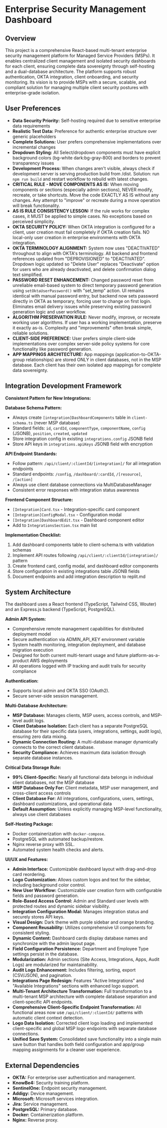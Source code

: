 # Enterprise Security Management Dashboard

## Overview
This project is a comprehensive React-based multi-tenant enterprise security management platform for Managed Service Providers (MSPs). It enables centralized client management and isolated security dashboards for each client, ensuring complete data sovereignty through self-hosting and a dual-database architecture. The platform supports robust authentication, OKTA integration, client onboarding, and security monitoring. Its vision is to provide MSPs with a secure, scalable, and compliant solution for managing multiple client security postures with enterprise-grade isolation.

## User Preferences
- **Data Security Priority:** Self-hosting required due to sensitive enterprise data requirements
- **Realistic Test Data:** Preference for authentic enterprise structure over generic placeholders
- **Complete Solutions:** User prefers comprehensive implementations over incremental changes
- **Dropdown Styling:** All Select/dropdown components must have explicit background colors (bg-white dark:bg-gray-800) and borders to prevent transparency issues
- **Development Process:** When changes aren't visible, always check if development server is serving production build from /dist. Solution: run `npm run build` and restart workflow to rebuild with latest changes.
- **CRITICAL RULE - MOVE COMPONENTS AS IS:** When moving components or sections (especially admin sections), NEVER modify, recreate, or take shortcuts. Move the code EXACTLY AS IS without any changes. Any attempt to "improve" or recreate during a move operation will break functionality.
- **AS IS RULE CONSISTENCY LESSON:** If the rule works for complex cases, it MUST be applied to simple cases. No exceptions based on perceived simplicity.
- **OKTA SECURITY POLICY:** When OKTA integration is configured for a client, user creation must fail completely if OKTA creation fails. NO local-only user creation in enterprise environments with OKTA integration.
- **OKTA TERMINOLOGY ALIGNMENT:** System now uses "DEACTIVATED" throughout to align with OKTA's terminology. All backend and frontend references updated from "DEPROVISIONED" to "DEACTIVATED". Dropdown logic updated so "Delete User" replaces "Deactivate" option for users who are already deactivated, and delete confirmation dialog text simplified.
- **PASSWORD RESET ENHANCEMENT:** Changed password reset from unreliable email-based system to direct temporary password generation using `setOktaUserPassword()` with "set_temp" action. UI remains identical with manual password entry, but backend now sets password directly in OKTA as temporary, forcing user to change on first login. Eliminates email delivery issues while preserving existing password generation logic and user workflow.
- **ALGORITHM PRESERVATION RULE:** Never modify, improve, or recreate working user algorithms. If user has a working implementation, preserve it exactly as-is. Complexity and "improvements" often break simple, reliable solutions.
- **CLIENT-SIDE PREFERENCE:** User prefers simple client-side implementations over complex server-side policy systems for core functionality like password generation.
- **APP MAPPINGS ARCHITECTURE:** App mappings (application-to-OKTA-group relationships) are stored ONLY in client databases, not in the MSP database. Each client has their own isolated app mappings for complete data sovereignty.

## Integration Development Framework

**Consistent Pattern for New Integrations:**

**Database Schema Pattern:**
- Always create `[integration]DashboardComponents` table in `client-schema.ts` (never MSP database)
- Standard fields: `id`, `cardId`, `componentType`, `componentName`, `config` (JSONB), `position`, `created`, `updated`
- Store integration config in existing `integrations.config` JSONB field
- Store API keys in `integrations.apiKeys` JSONB field with encryption

**API Endpoint Standards:**
- Follow pattern: `/api/client/:clientId/[integration]/` for all integration endpoints
- Standard endpoints: `/config`, `/dashboard/:cardId`, `/[resource]`, `/[action]`
- Always use client database connections via MultiDatabaseManager
- Consistent error responses with integration status awareness

**Frontend Component Structure:**
- `[Integration]Card.tsx` - Integration-specific card component
- `[Integration]ConfigModal.tsx` - Configuration modal  
- `[Integration]DashboardEdit.tsx` - Dashboard component editor
- Add to `IntegrationsSection.tsx` main list

**Implementation Checklist:**
1. Add dashboard components table to client-schema.ts with validation schemas
2. Implement API routes following `/api/client/:clientId/[integration]/` pattern
3. Create frontend card, config modal, and dashboard editor components
4. Store configuration in existing integrations table JSONB fields
5. Document endpoints and add integration description to replit.md

## System Architecture
The dashboard uses a React frontend (TypeScript, Tailwind CSS, Wouter) and an Express.js backend (TypeScript, PostgreSQL).

**Admin API System:**
- Comprehensive remote management capabilities for distributed deployment model
- Secure authentication via ADMIN_API_KEY environment variable
- System health monitoring, integration deployment, and database migration execution
- Designed for both current multi-tenant usage and future platform-as-a-product AWS deployments
- All operations logged with IP tracking and audit trails for security compliance

**Authentication:**
- Supports local admin and OKTA SSO (OAuth2).
- Secure server-side session management.

**Multi-Database Architecture:**
- **MSP Database:** Manages clients, MSP users, access controls, and MSP-level audit logs.
- **Client Database Isolation:** Each client has a separate PostgreSQL database for their specific data (users, integrations, settings, audit logs), ensuring zero data mixing.
- **Dynamic Connection Routing:** A multi-database manager dynamically connects to the correct client database.
- **Security Compliance:** Achieves maximum data isolation through separate database instances.

**Critical Data Storage Rule:**
- **99% Client-Specific:** Nearly all functional data belongs in individual client databases, not the MSP database
- **MSP Database Only For:** Client metadata, MSP user management, and cross-client access controls
- **Client Database For:** All integrations, configurations, users, settings, dashboard customizations, and operational data
- **Default Assumption:** Unless explicitly managing MSP-level functionality, always use client databases

**Self-Hosting Package:**
- Docker containerization with `docker-compose`.
- PostgreSQL with automated backup/restore.
- Nginx reverse proxy with SSL.
- Automated system health checks and alerts.

**UI/UX and Features:**
- **Admin Interface:** Customizable dashboard layout with drag-and-drop card reordering.
- **Logo Customization:** Allows custom logos and text for the sidebar, including background color control.
- **New User Workflow:** Customizable user creation form with configurable fields and password generation.
- **Role-Based Access Control:** Admin and Standard user levels with protected routes and dynamic sidebar visibility.
- **Integration Configuration Modal:** Manages integration status and securely stores API keys.
- **Visual Design:** Dark theme with purple sidebar and orange branding.
- **Component Reusability:** Utilizes comprehensive UI components for consistent styling.
- **Dynamic Content:** Dashboard cards display database names and synchronize with the admin layout page.
- **Field Configuration Persistence:** Department and Employee Type settings persist in the database.
- **Modularization:** Admin sections (Site Access, Integrations, Apps, Audit Logs) are modularized for maintainability.
- **Audit Logs Enhancement:** Includes filtering, sorting, export (CSV/JSON), and pagination.
- **Integrations Page Redesign:** Features "Active Integrations" and "Available Integrations" sections with enhanced logo support.
- **Multi-Tenant Architecture Transformation:** Full transformation to a multi-tenant MSP architecture with complete database separation and client-specific API endpoints.
- **Comprehensive Client-Specific Endpoint Transformation:** All functional areas now use `/api/client/:clientId/` patterns with automatic client context detection.
- **Logo Data Isolation:** Corrected client logo loading and implemented client-specific and global MSP logo endpoints with separate database connections.
- **Unified Save System:** Consolidated save functionality into a single main save button that handles both field configuration and app/group mapping assignments for a cleaner user experience.

## External Dependencies
- **OKTA:** For enterprise user authentication and management.
- **KnowBe4:** Security training platform.
- **SentinelOne:** Endpoint security management.
- **Addigy:** Device management.
- **Microsoft:** Microsoft services integration.
- **Jira:** Service management.
- **PostgreSQL:** Primary database.
- **Docker:** Containerization platform.
- **Nginx:** Reverse proxy.